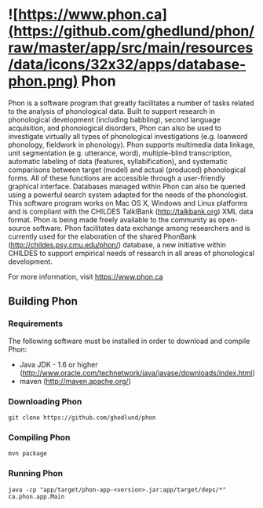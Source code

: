 # ![https://www.phon.ca](https://github.com/ghedlund/phon/raw/master/app/src/main/resources/data/icons/32x32/apps/database-phon.png) Phon  

Phon is a software program that greatly facilitates a number of tasks related 
to the analysis of phonological data. Built to support research in 
phonological development (including babbling), second language acquisition, 
and phonological disorders, Phon can also be used to investigate virtually all 
types of phonological investigations (e.g. loanword phonology, fieldwork in 
phonology). Phon supports multimedia data linkage, unit segmentation (e.g. 
utterance, word), multiple-blind transcription, automatic labeling of data 
(features, syllabification), and systematic comparisons between target (model) 
and actual (produced) phonological forms. All of these functions are accessible 
through a user-friendly graphical interface. Databases managed within Phon can 
also be queried using a powerful search system adapted for the needs of the 
phonologist. This software program works on Mac OS X, Windows and Linux 
platforms and is compliant with the CHILDES TalklBank (http://talkbank.org) 
XML data format. Phon is being made freely available to the community as 
open-source software. Phon facilitates data exchange among researchers and is 
currently used for the elaboration of the shared PhonBank (http://childes.psy.cmu.edu/phon/)
database, a new initiative within CHILDES to support empirical needs of research
in all areas of phonological development.

For more information, visit https://www.phon.ca

## Building Phon

### Requirements

The following software must be installed in order to download and compile Phon:

 * Java JDK - 1.6 or higher (http://www.oracle.com/technetwork/java/javase/downloads/index.html)
 * maven (http://maven.apache.org/)

### Downloading Phon


```
git clone https://github.com/ghedlund/phon
```

### Compiling Phon

```
mvn package
```

### Running Phon

```
java -cp "app/target/phon-app-<version>.jar:app/target/deps/*" ca.phon.app.Main
```

